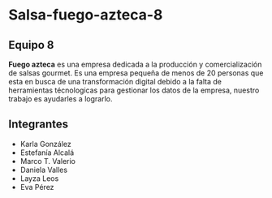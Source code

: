 # Salsa-fuego-azteca-8
## Equipo 8
**Fuego azteca** es una empresa dedicada a la producción y comercialización de salsas gourmet. Es una empresa pequeña de menos de 20 personas que esta en busca de una transformación digital debido a la falta de herramientas técnologicas para gestionar los datos de la empresa, nuestro trabajo es ayudarles a lograrlo. 

## Integrantes 
- Karla González
- Estefanía Alcalá
- Marco T. Valerio
- Daniela Valles
- Layza Leos
- Eva Pérez
